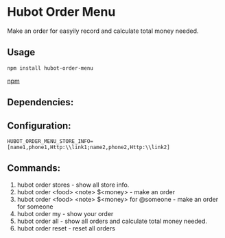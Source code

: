 # Hubot Order Menu

Make an order for easyily record and calculate total money needed.

## Usage
`npm install hubot-order-menu`

[npm](https://www.npmjs.com/package/hubot-order-menu)

## Dependencies:
 
## Configuration:
 `HUBOT_ORDER_MENU_STORE_INFO=[name1,phone1,Http:\\link1;name2,phone2,Http:\\link2]`

## Commands:
 1. hubot order stores - show all store info.
 2. hubot order \<food\> \<note\> $\<money\> - make an order
 3. hubot order \<food\> \<note\> $\<money\> for @someone - make an order for someone
 4. hubot order my - show your order
 5. hubot order all - show all orders and calculate total money needed.
 6. hubot order reset - reset all orders
